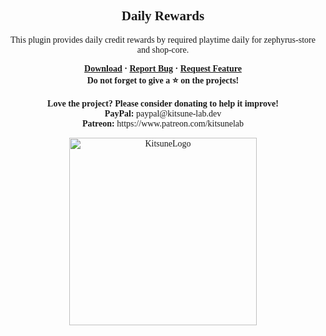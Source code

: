 <font face = "Trebuchet MS">
<div align="center">
    <h2 align="center">Daily Rewards</h2>
    <p align="center">This plugin provides daily credit rewards by required playtime daily for zephyrus-store and shop-core.</p>
    <b>
        <a href="https://github.com/K4ryuu/DailyRewards/releases">Download</a>
        ·
        <a href="https://github.com/K4ryuu/DailyRewards/issues">Report Bug</a>
        ·
        <a href="https://github.com/K4ryuu/DailyRewards/issues">Request Feature</a>
    </b>
    <br/>
    <b>Do not forget to give a ⭐ on the projects!</b><br/><br/>
    <b>Love the project? Please consider donating to help it improve!</b><br/>
    <b>PayPal:</b> paypal@kitsune-lab.dev<br/>
    <b>Patreon:</b> https://www.patreon.com/kitsunelab
</div>

<p align="center">
    <img width="300px" href="https://github.com/Kitsune-Lab" src="https://kitsune-lab.dev/storage/images/kl-logo.webp" align="center" alt="KitsuneLogo"/>
</p>

</font>
